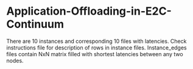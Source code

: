 # Application-Offloading-in-E2C-Continuum

There are 10 instances and corresponding 10 files with latencies. Check instructions file for description of rows in instance files. Instance_edges files contain NxN matrix filled with shortest latencies between any two nodes.
